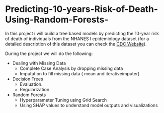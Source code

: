 # Predicting-10-years-Risk-of-Death-Using-Random-Forests-
In this project i will build a  tree based models by predicting the 10-year risk of death of individuals from the NHANES I epidemiology dataset (for a detailed description of this dataset you can check the [CDC Website](https://wwwn.cdc.gov/nchs/nhanes/nhefs/default.aspx/)). 


During the project we will do the following:

- Dealing with Missing Data
  - Complete Case Analysis by dropping missing data
  - Imputation to fill missing data ( mean and iterativeimputer)
- Decision Trees
  - Evaluation.
  - Regularization.
- Random Forests 
  - Hyperparameter Tuning using Grid Search
  - Using SHAP values to understand model outputs and visualizations
